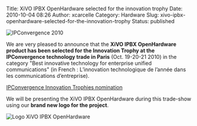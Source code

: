 Title: XiVO IPBX OpenHardware selected for the innovation trophy
Date: 2010-10-04 08:26
Author: xcarcelle
Category: Hardware
Slug: xivo-ipbx-openhardware-selected-for-the-innovation-trophy
Status: published

![IPConvergence
2010](/images/blog/.IPConvergence_2010_m.jpg "IPConvergence 2010, oct. 2010")  
  

We are very pleased to announce that the **XiVO IPBX OpenHardware
product has been selected for the Innovation Trophy at the IPConvergence
technology trade in Paris** (Oct. 19-20-21 2010) in the category "Best
innovative technology for enterprise unified communications" (in French
: L’innovation technologique de l’année dans les communications
d’entreprise).  

[IPConvergence Innovation Trophies
nomination](http://www.ipconvergence.fr/Les+Troph%C3%A9es+de+la+Convergence+%3A+Jury+et+Nomin%C3%A9s_341_1078.html)

  
We will be presenting the XiVO IPBX OpenHardware during this trade-show
using our **brand new logo for the project**.

![Logo XiVO IPBX
OpenHardware](/images/blog/.XiVO_IPBX_OpenHardware_Logo_s.jpg "Logo XiVO IPBX OpenHardware, sept. 2010")

</p>

